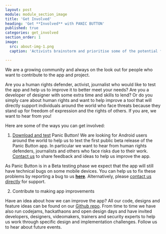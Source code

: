 ```yaml
---
layout: post
module: module_section_image
title: 'Get Involved'
heading: 'Get **Involved** with PANIC BUTTON'
published: true
categories: get_involved
section_order: 1
image:
  src: about-img-1.png
  caption: 'Activists brainstorm and prioritise some of the potential features for ‘Panic Button’ in an open design workshop in Nairobi. © Amnesty International'

---
```


We are a growing community and always on the look out for people who want to contribute to the app and project.

Are you a human rights defender, activist, journalist who would like to test the app and help us to improve it to better meet your needs? Are you a developer of designer with some extra time and skills to lend? Or do you simply care about human rights and want to help improve a tool that will directly support individuals around the world who face threats because they stand up for freedom of expression and the rights of others. If you are, we want to hear from you!

Here are some of the ways you can get involved:

1. [Download and test](https://panicbutton.io/#download) Panic Button!
We are looking for Android users around the world to help us to text the first public beta release of the Panic Button app. In particular we want to hear from human rights defenders, journalists and others who face risks due to their work. [Contact us](mailto:support@panicbutton.io) to share feedback and ideas to help us improve the app.

As Panic Button is in a Beta testing phase we expect that the app will still have technical bugs on some mobile devices. You can help us to fix these problems by reporting a bug to us [**here**](https://report.panicbutton.io/). Alternatively, please [contact us directly](mailto:support@panicbutton.io) for support.

2. Contribute to making app improvements 

Have an idea about how we can improve the app? All our code, designs and feature ideas can be found on our [Github repo](https://github.com/TeamPanicButton/PanicButton). From time to time we have also run codejams, hackathaons and open design days and have invited developers, designers, videomakers, trainers and security experts to help us work through specific design and implementation challenges. Follow us to hear about future events.